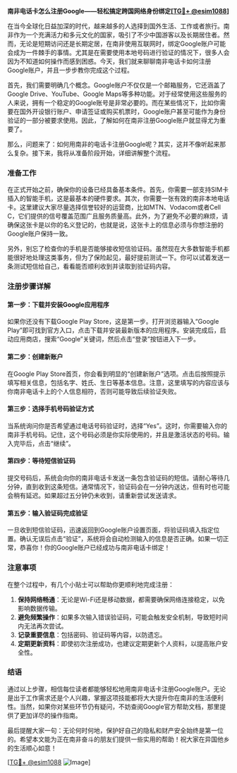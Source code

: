 **南非电话卡怎么注册Google——轻松搞定跨国网络身份绑定[[TG💪+ @esim1088](https://t.me/s/esim1088)]**

在当今全球化日益加深的时代，越来越多的人选择到国外生活、工作或者旅行。南非作为一个充满活力和多元文化的国家，吸引了不少中国游客以及长期居住者。然而，无论是短期访问还是长期定居，在南非使用互联网时，绑定Google账户可能会成为一件棘手的事情。尤其是在需要使用本地号码进行验证的情况下，很多人会因为不知道如何操作而感到困惑。今天，我们就来聊聊南非电话卡如何注册Google账户，并且一步步教你完成这个过程。

首先，我们需要明确几个概念。Google账户不仅仅是一个邮箱服务，它还涵盖了Google Drive、YouTube、Google Maps等多种功能。对于经常使用这些服务的人来说，拥有一个稳定的Google账号是非常必要的。而在某些情况下，比如你需要在国外开设银行账户、申请签证或购买机票时，Google账户甚至可能作为身份验证的一部分被要求使用。因此，了解如何在南非注册Google账户就显得尤为重要了。

那么，问题来了：如何用南非的电话卡注册Google呢？其实，这并不像听起来那么复杂。接下来，我将从准备阶段开始，详细讲解整个流程。

### 准备工作

在正式开始之前，确保你的设备已经具备基本条件。首先，你需要一部支持SIM卡插入的智能手机，这是最基本的硬件要求。其次，你需要一张有效的南非本地电话卡。这里建议大家尽量选择信誉较好的运营商，比如MTN、Vodacom或者Cell C，它们提供的信号覆盖范围广且服务质量高。此外，为了避免不必要的麻烦，请确保这张卡是以你的名义登记的，也就是说，这张卡上的信息必须与你想注册的Google账户保持一致。

另外，别忘了检查你的手机是否能够接收短信验证码。虽然现在大多数智能手机都能很好地处理这类事务，但为了保险起见，最好提前测试一下。你可以试着发送一条测试短信给自己，看看能否顺利收到并读取到验证码内容。

### 注册步骤详解

#### 第一步：下载并安装Google应用程序
如果你还没有下载Google Play Store，这是第一步。打开浏览器输入“Google Play”即可找到官方入口，点击下载并安装最新版本的应用程序。安装完成后，启动应用商店，搜索“Google”关键词，然后点击“登录”按钮进入下一步。

#### 第二步：创建新账户
在Google Play Store首页，你会看到明显的“创建新账户”选项。点击后按照提示填写相关信息，包括名字、姓氏、生日等基本信息。注意，这里填写的内容应该与你南非电话卡上的个人信息相符，否则可能导致后续验证失败。

#### 第三步：选择手机号码验证方式
当系统询问你是否希望通过电话号码验证时，选择“Yes”。这时，你需要输入你的南非手机号码。记住，这个号码必须是你实际使用的，并且是激活状态的号码。输入完毕后，点击“继续”。

#### 第四步：等待短信验证码
提交号码后，系统会向你的南非电话卡发送一条包含验证码的短信。请耐心等待几分钟，直到收到这条短信。通常情况下，验证码会在一分钟内送达，但有时也可能会稍有延迟。如果超过五分钟仍未收到，请重新尝试发送请求。

#### 第五步：输入验证码完成验证
一旦收到短信验证码，迅速返回到Google账户设置页面，将验证码填入指定位置。确认无误后点击“验证”，系统将会自动检测输入的信息是否正确。如果一切正常，恭喜你！你的Google账户已经成功与南非电话卡绑定！

### 注意事项

在整个过程中，有几个小贴士可以帮助你更顺利地完成注册：

1. **保持网络畅通**：无论是Wi-Fi还是移动数据，都需要确保网络连接稳定，以免影响数据传输。
2. **避免频繁操作**：如果多次输入错误验证码，可能会触发安全机制，导致短时间内无法再次尝试。
3. **记录重要信息**：包括密码、验证码等内容，以防遗忘。
4. **定期更新资料**：即使初次注册成功，也建议定期更新个人资料，以提高账户安全性。

### 结语

通过以上步骤，相信每位读者都能够轻松地用南非电话卡注册Google账户。无论是出于工作需求还是个人兴趣，掌握这项技能都将大大提升你在南非的生活便利性。当然，如果你对某些环节仍有疑问，不妨查阅Google官方帮助文档，那里提供了更加详尽的操作指南。

最后提醒大家一句：无论何时何地，保护好自己的隐私和财产安全始终是第一位的。希望本文能为正在南非奋斗的朋友们提供一些实用的帮助！祝大家在异国他乡的生活顺心如意！

[[TG💪+ @esim1088](https://t.me/s/esim1088) ![Image](https://i.postimg.cc/4NQfJmqS/Snipaste-2025-05-13-00-14-12.png)]
